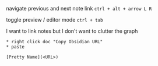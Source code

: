 navigate previous and next note link
`ctrl + alt + arrow L R`

toggle preview / editor mode 
`ctrl + tab`

I want to link notes but I don't want to clutter the graph
```
* right click doc "Copy Obsidian URL"
* paste

[Pretty Name](<URL>)
```


